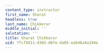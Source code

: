 ```yaml
---
content_type: instructor
first_name: Sharat
headless: true
last_name: Chikkerur
middle_initial: ''
salutation: ''
title: Sharat Chikkerur
uid: 7fcf9d11-d365-d8fe-da05-eab46a4a194e
---
```

